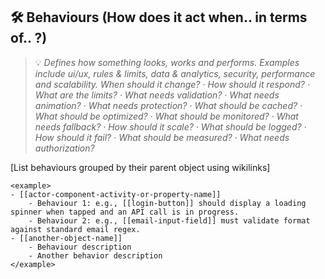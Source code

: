 ## 🛠️ Behaviours (How does it act when.. in terms of.. ?)
> 💡 *Defines how something looks, works and performs. Examples include ui/ux, rules & limits, data & analytics, security, performance and scalability. When should it change? · How should it respond? · What are the limits? · What needs validation? · What needs animation? · What needs protection? · What should be cached? · What should be optimized? · What should be monitored? · What needs fallback? · How should it scale? · What should be logged? · How should it fail? · What should be measured? · What needs authorization?*

[List behaviours grouped by their parent object using wikilinks]

```
<example>
- [[actor-component-activity-or-property-name]]
    - Behaviour 1: e.g., [[login-button]] should display a loading spinner when tapped and an API call is in progress.
    - Behaviour 2: e.g., [[email-input-field]] must validate format against standard email regex.
- [[another-object-name]]
    - Behaviour description
    - Another behavior description
</example>
```
